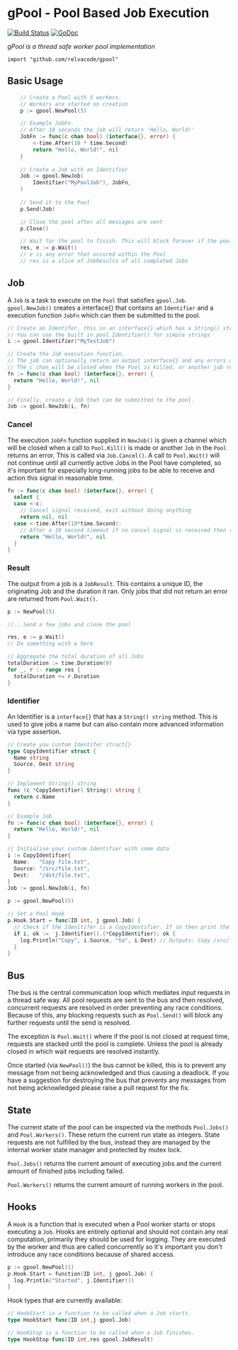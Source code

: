 # gPool - Pool Based Job Execution

[![Build Status](https://travis-ci.org/relvacode/gpool.svg?branch=master)](https://travis-ci.org/relvacode/gpool) [![GoDoc](https://godoc.org/github.com/relvacode/gpool?status.svg)](https://godoc.org/github.com/relvacode/gpool)

_gPool is a thread safe worker pool implementation_

`import "github.com/relvacode/gpool"`

## Basic Usage

```go
	// Create a Pool with 5 workers.
	// Workers are started on creation
	p := gpool.NewPool(5)

	// Example JobFn.
	// After 10 seconds the job will return 'Hello, World!'
	JobFn := func(c chan bool) (interface{}, error) {
		<-time.After(10 * time.Second)
		return "Hello, World!", nil
	}
	
	// Create a Job with an Identifier
	Job := gpool.NewJob(
		Identifier("MyPoolJob"), JobFn,
	)
	
	// Send it to the Pool
	p.Send(Job)

	// Close the pool after all messages are sent
	p.Close()

	// Wait for the pool to finish. This will block forever if the pool is not closed.
	res, e := p.Wait()
	// e is any error that occured within the Pool
	// res is a slice of JobResults of all completed Jobs
```
## Job
A `Job` is a task to execute on the `Pool` that satisfies `gpool.Job`. `gpool.NewJob()` creates a interface{} that contains an `Identifier` and a execution function `JobFn` which can then be submitted to the pool.

```go
// Create an Identifer, this in an interface{} which has a String() string method. 
// You can use the built in pool.Identifier() for simple strings
i := gpool.Identifier("MyTestJob")

// Create the Job execution function.
// The job can optionally return an output interface{} and any errors as a result of execution.
// The c chan will be closed when the Pool is killed, or another job returns a non-nil error.
fn := func(c chan bool) (interface{}, error) {
  return "Hello, World!", nil
}

// Finally, create a Job that can be submitted to the pool.
Job := gpool.NewJob(i, fn)
```

### Cancel
The execution `JobFn` function supplied in `NewJob()` is given a channel which will be closed when a call to `Pool.Kill()` is made or another `Job` in the `Pool` returns an error. This is called via `Job.Cancel()`.
A call to `Pool.Wait()` will not continue until all currently active Jobs in the Pool have completed, so it's important for especially long-running jobs to be able to receive and action this signal in reasonable time.

```go
fn := func(c chan bool) (interface{}, error) {
  select {
  case <-c:
    // Cancel signal received, exit without doing anything
    return nil, nil
  case <-time.After(10*time.Second):
    // After a 10 second timeout if no cancel signal is received then return "Hello, World!"
    return "Hello, World!", nil
  }
}
```

### Result
The output from a job is a `JobResult`. This contains a unique ID, the originating Job and the duration it ran.
Only jobs that did not return an error are returned from `Pool.Wait()`.

```go
p := NewPool(5)

//...Send a few jobs and close the pool

res, e := p.Wait()
// Do something with e here

// Aggregate the total duration of all Jobs
totalDuration := time.Duration(0)
for _, r :- range res {
  totalDuration += r.Duration
}

```

### Identifier
An Identifier is a `interface{}` that has a `String() string` method. This is used to give jobs a name but can also contain more advanced information via type assertion.

```go
// Create you custom Identifer struct{}
type CopyIdentifier struct {
  Name string
  Source, Dest string
}

// Implement String() string
func (c *CopyIdentifier) String() string {
  return c.Name
}

// Example Job
fn := func(c chan bool) (interface{}, error) {
  return "Hello, World!", nil
}

// Initialise your custom Identifier with some data
i := CopyIdentifier{
  Name:   "Copy file.txt",
  Source: "/src/file.txt",
  Dest:   "/dst/file.txt",
}
Job := gpool.NewJob(i, fn)

p := gpool.NewPool(5)

// Set a Pool Hook
p.Hook.Start = func(ID int, j gpool.Job) {
  // Check if the Idenitifer is a CopyIdentifier. If so then print the source and destination.
  if i, ok :=  j.Identifier().(*CopyIdentifier); ok {
    log.Println("Copy", i.Source, "to", i.Dest) // Outputs: Copy /src/file.txt to /dst/file.txt
  }
}

```

## Bus

The bus is the central communication loop which mediates input requests in a thread safe way.
All pool requests are sent to the bus and then resolved, concurrent requests are resolved in order preventing any race conditions.
Because of this, any blocking requests such as `Pool.Send()` will block any further requests until the send is resolved.

The exception is `Pool.Wait()` where if the pool is not closed at request time, requests are stacked until the pool is complete. 
Unless the pool is already closed in which wait requests are resolved instantly.

Once started (via `NewPool()`) the bus cannot be killed, this is to prevent any message from not being acknowledged and thus causing a deadlock.
If you have a suggestion for destroying the bus that prevents any messages from not being acknowledged please raise a pull request for the fix.

## State

The current state of the pool can be inspected via the methods `Pool.Jobs()` and `Pool.Workers()`. These return the current run state as integers.
State requests are not fulfilled by the bus, instead they are managed by the internal worker state manager and protected by mutex lock.

`Pool.Jobs()` returns the current amount of executing jobs and the current amount of finished jobs including failed.

`Pool.Workers()` returns the current amount of running workers in the pool.

## Hooks
A `Hook` is a function that is executed when a Pool worker starts or stops executing a `Job`. 
Hooks are entirely optional and should not contain any real computation, primarily they should be used for logging.
They are executed by the worker and thus are called concurrently so it's important you don't introduce any race conditions because of shared access.

```go
p := gpool.NewPool(1)
p.Hook.Start = function(ID int, j gpool.Job) {
  log.Println("Started", j.Identifier())
}
```

Hook types that are currently available:

```go
// HookStart is a function to be called when a Job starts.
type HookStart func(ID int,j gpool.Job)

// HookStop is a function to be called when a Job finishes.
type HookStop func(ID int,res gpool.JobResult)
```